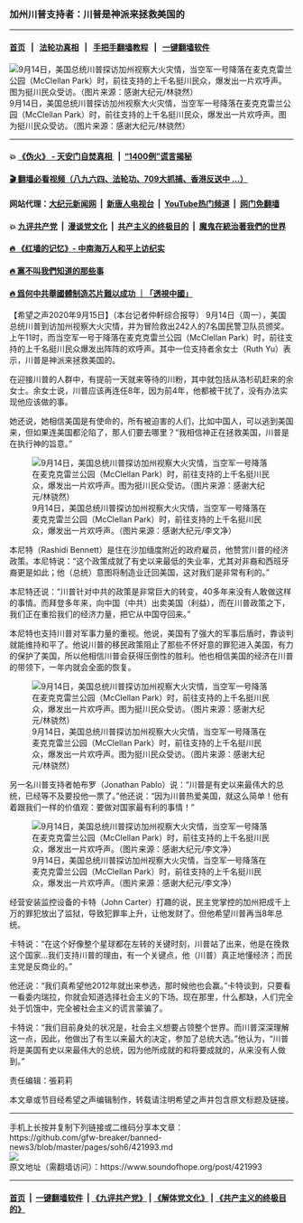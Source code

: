 ### 加州川普支持者：川普是神派来拯救美国的
------------------------

#### [首页](https://github.com/gfw-breaker/banned-news3/blob/master/README.md) &nbsp;&nbsp;|&nbsp;&nbsp; [法轮功真相](https://github.com/begood0513/basic/blob/master/README.md)  &nbsp;&nbsp;|&nbsp;&nbsp; [手把手翻墙教程](https://github.com/gfw-breaker/guides/wiki)  &nbsp;&nbsp;|&nbsp;&nbsp; [一键翻墙软件](https://github.com/gfw-breaker/nogfw/blob/master/README.md)  



<div><img alt="9月14日，美国总统川普探访加州视察大火灾情，当空军一号降落在麦克克雷兰公园（McClellan Park）时，前往支持的上千名挺川民众，爆发出一片欢呼声。图为挺川民众受访。（图片来源：感谢大纪元/林骁然）" src="https://img.soundofhope.org/2020-09/1600191241754.jpg"/>
<br/><figcaption class="caption">
 9月14日，美国总统川普探访加州视察大火灾情，当空军一号降落在麦克克雷兰公园（McClellan Park）时，前往支持的上千名挺川民众，爆发出一片欢呼声。图为挺川民众受访。（图片来源：感谢大纪元/林骁然）
</figcaption></div><hr/>

#### 💥 [《伪火》 - 天安门自焚真相 ](http://158.247.195.190:10000/videos/blog/weihuo.html)&nbsp; |&nbsp; [“1400例”谎言揭秘  ](http://158.247.195.190:10000/videos/blog/jiexi1400.html)

#### [ 🎬  翻墙必看视频（八九六四、法轮功、709大抓捕、香港反送中 ...）](https://github.com/gfw-breaker/links/blob/master/banned.md)

#### 网站代理：[大纪元新闻网](http://158.247.195.190:10080/gb/) &nbsp;|&nbsp; [新唐人电视台](http://158.247.195.190:8808/gb/)  &nbsp;|&nbsp; [YouTube热门频道](http://158.247.195.190/youtube.html) &nbsp;|&nbsp; [网门免翻墙](http://158.247.195.190:11000/show.aspx?name=ogHome)

#### 💥 [九评共产党](http://158.247.195.190:10000/videos/res/jiuping/)&nbsp; |&nbsp; [漫谈党文化](http://158.247.195.190:10000/videos/res/mtdwh/)&nbsp; |&nbsp; [共产主义的终极目的](http://158.247.195.190:10000/videos/res/zjmd/)&nbsp; |&nbsp; [魔鬼在統治著我們的世界](http://158.247.195.190:10000/videos/res/TheSpecter/)  

#### [ 🔥  《红墙的记忆》- 中南海万人和平上访纪实](http://158.247.195.190:10000/videos/news/../legend/index.html)

#### [ 🔥  黨不叫我們知道的那些事](http://158.247.195.190:10000/videos/news/truth02.html)

#### [ 🔥  爲何中共舉國體制造芯片難以成功 ｜「透視中國」](http://158.247.195.190:10000/videos/news/don03.html)

<div><div class="Content__Wrapper sc-1bvya0-0 grZQxZ">
 <p class="meta-top">
  <span class="meta">
   【希望之声2020年9月15日】（本台记者仲軒综合报导）
  </span>
  9月14日（周一），美国总统川普到访加州视察大火灾情，并为冒险救出242人的7名国民警卫队员颁奖。上午11时，而当空军一号于降落在麦克克雷兰公园（McClellan Park）时，前往支持的上千名挺川民众爆发出阵阵的欢呼声。其中一位支持者余女士（Ruth Yu）表示，川普是神派来拯救美国的。
 </p>
 <p>
  在迎接川普的人群中，有提前一天就来等待的川粉，其中就包括从洛杉矶赶来的余女士。余女士说，川普应该再连任8年，因为前4年，他都被干扰了，没有办法实现他应该做的事。
 </p>
 <p>
  她还说，她相信美国是有使命的，所有被迫害的人们，比如中国人，可以逃到美国来，但如果连美国都沦陷了，那人们要去哪里？“我相信神正在拯救美国，川普是在执行神的旨意。”
 </p>
 <figure class="OImage__StyledFigure-sc-1lfley0-0 hHSfVg">
  <img alt="9月14日，美国总统川普探访加州视察大火灾情，当空军一号降落在麦克克雷兰公园（McClellan Park）时，前往支持的上千名挺川民众，爆发出一片欢呼声。图为挺川民众受访。（图片来源：感谢大纪元/林骁然）" src="https://img.soundofhope.org/2020-09/1600191459492.jpg"/>
  <br/><figcaption>
   9月14日，美国总统川普探访加州视察大火灾情，当空军一号降落在麦克克雷兰公园（McClellan Park）时，前往支持的上千名挺川民众，爆发出一片欢呼声。（图片来源：感谢大纪元/李文净）
  </figcaption>
 </figure>
 <p>
  本尼特（Rashidi Bennett）是住在沙加缅度附近的政府雇员，他赞赏川普的经济政策。本尼特说：“这个政策成就了有史以来最低的失业率，尤其对非裔和西班牙裔更是如此；他（总统）意图将制造业迁回美国，这对我们是非常有利的。”
 </p>
 <div class="AD_Embed__Wrap-sc-1xslmin-0 igMuqX module desktop">
  <div>
  </div>
 </div>
 <p>
  本尼特还说：“川普针对中共的政策是非常巨大的转变，40多年来没有人敢做这样的事情。而拜登多年来，向中国（中共）出卖美国（利益），而在川普政策之下，我们正在重拾我们的经济力量，把它从中国夺回来。”
 </p>
 <p>
  本尼特也支持川普对军事力量的重视。他说，美国有了强大的军事后盾时，靠谈判就能维持和平了。他说川普的移民政策阻止了那些不怀好意的罪犯进入美国，有力的保护了美国，所以他相信川普会获得压倒性的胜利。他也相信美国的经济在川普的带领下，一年内就会全面的恢复。
 </p>
 <figure class="OImage__StyledFigure-sc-1lfley0-0 hHSfVg">
  <img alt="9月14日，美国总统川普探访加州视察大火灾情，当空军一号降落在麦克克雷兰公园（McClellan Park）时，前往支持的上千名挺川民众，爆发出一片欢呼声。图为挺川民众受访。（图片来源：感谢大纪元/林骁然）" src="https://img.soundofhope.org/2020-09/1600191568290.jpg"/>
  <br/><figcaption>
   9月14日，美国总统川普探访加州视察大火灾情，当空军一号降落在麦克克雷兰公园（McClellan Park）时，前往支持的上千名挺川民众，爆发出一片欢呼声。图为挺川民众受访。（图片来源：感谢大纪元/林骁然）
  </figcaption>
 </figure>
 <p>
  另一名川普支持者帕布罗（Jonathan Pablo）说：“川普是有史以来最伟大的总统，已经等不及要投他一票了。”他还说：“因为川普热爱美国，就这么简单！他有着跟我们一样的价值观：要做对国家最有利的事情！”
 </p>
 <figure class="OImage__StyledFigure-sc-1lfley0-0 hHSfVg">
  <img alt="9月14日，美国总统川普探访加州视察大火灾情，当空军一号降落在麦克克雷兰公园（McClellan Park）时，前往支持的上千名挺川民众，爆发出一片欢呼声。（图片来源：感谢大纪元/李文净）" src="https://img.soundofhope.org/2020-09/1600191635698.jpg"/>
  <br/><figcaption>
   9月14日，美国总统川普探访加州视察大火灾情，当空军一号降落在麦克克雷兰公园（McClellan Park）时，前往支持的上千名挺川民众，爆发出一片欢呼声。（图片来源：感谢大纪元/李文净）
  </figcaption>
 </figure>
 <p>
  经营安装监控设备的卡特（John Carter）打趣的说，民主党掌控的加州把成千上万的罪犯放出了监狱，导致犯罪率上升，让他发财了。但他希望川普再当8年总统。
 </p>
 <p>
  卡特说：“在这个好像整个星球都在左转的关键时刻，川普站了出来，他是在挽救这个国家...我们支持川普的理由，有一个关键点，他（川普）真正地懂经济；而民主党是反商业的。”
 </p>
 <p>
  他还说：“我们真希望他2012年就出来参选，那时候他也会赢。”卡特谈到，只要看一看委内瑞拉，你就会知道选择社会主义的下场。现在那里，什么都缺，人们完全处于饥饿中，完全被社会主义的谎言蒙骗了。
 </p>
 <p>
  卡特说：“我们目前身处的状况是，社会主义想要占领整个世界。而川普深深理解这一点，因此，他做出了有生以来最大的决定，参加了总统大选。”他认为，“川普将是美国有史以来最伟大的总统，因为他所成就的和将要成就的，从来没有人做到。”
 </p>
 <p class="meta-btm">
  责任编辑：張莉莉
 </p>
 <p class="meta-btm">
  本文章或节目经希望之声编辑制作，转载请注明希望之声并包含原文标题及链接。
 </p>
</div>
</div>
<hr/>
手机上长按并复制下列链接或二维码分享本文章：<br/>
https://github.com/gfw-breaker/banned-news3/blob/master/pages/soh6/421993.md <br/>
<a href='https://github.com/gfw-breaker/banned-news3/blob/master/pages/soh6/421993.md'><img src='https://github.com/gfw-breaker/banned-news3/blob/master/pages/soh6/421993.md.png'/></a> <br/>
原文地址（需翻墙访问）：https://www.soundofhope.org/post/421993


------------------------
#### [首页](https://github.com/gfw-breaker/banned-news3/blob/master/README.md) &nbsp;|&nbsp; [一键翻墙软件](https://github.com/gfw-breaker/nogfw/blob/master/README.md) &nbsp;| [《九评共产党》](https://github.com/gfw-breaker/9ping.md/blob/master/README.md#九评之一评共产党是什么) | [《解体党文化》](https://github.com/gfw-breaker/jtdwh.md/blob/master/README.md) | [《共产主义的终极目的》](https://github.com/gfw-breaker/gczydzjmd.md/blob/master/README.md)


<img src='http://gfw-breaker.win/banned-news3/pages/soh6/421993.md' width='0px' height='0px'/>